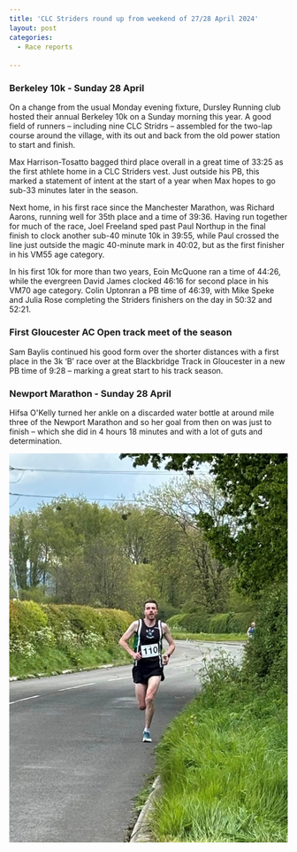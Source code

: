 ```yaml
---
title: 'CLC Striders round up from weekend of 27/28 April 2024'
layout: post
categories:
  - Race reports

---
```


### Berkeley 10k - Sunday 28 April
 
On a change from the usual Monday evening fixture, Dursley Running club hosted their annual Berkeley 10k on a Sunday morning this year. A good field of runners – including nine CLC Stridrs – assembled for the two-lap course around the village, with its out and back from the old power station to start and finish. 
 
Max Harrison-Tosatto bagged third place overall in a great time of 33:25 as the first athlete home in a CLC Striders vest. Just outside his PB, this marked a statement of intent at the start of a year when Max hopes to go sub-33 minutes later in the season.
 
Next home, in his first race since the Manchester Marathon, was Richard Aarons, running well for 35th place and a time of 39:36. Having run together for much of the race, Joel Freeland sped past Paul Northup in the final finish to clock another sub-40 minute 10k in 
39:55, while Paul crossed the line just outside the magic 40-minute mark in 40:02, but as the first finisher in his VM55 age category.
 
In his first 10k for more than two years, Eoin McQuone ran a time of 44:26, while the evergreen David James clocked 46:16 for second place in his VM70 age category. Colin Uptonran a PB time of 46:39, with Mike Speke and Julia Rose completing the Striders finishers on the day in 50:32 and 52:21.
 
### First Gloucester AC Open track meet of the season
 
Sam Baylis continued his good form over the shorter distances with a first place in the 3k ‘B’ race over at the Blackbridge Track in Gloucester in a new PB time of 9:28 – marking a great start to his track season.
 
### Newport Marathon - Sunday 28 April
 
Hifsa O'Kelly turned her ankle on a discarded water bottle at around mile three of the Newport Marathon and so her goal from then on was just to finish – which she did in 4 hours 18 minutes and with a lot of guts and determination.

![Berkeley 10k](/images/2024/05/2024-05-01-Berkeley-10k.jpg "Berkeley 10k")




